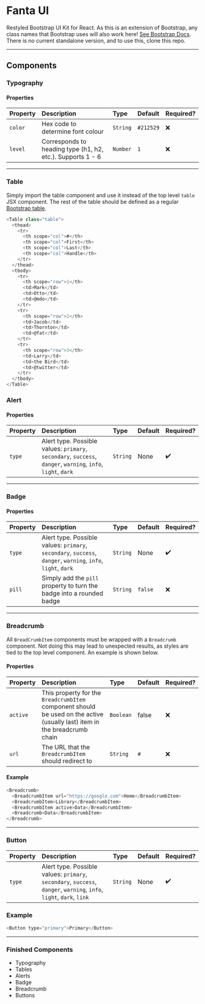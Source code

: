 # Fanta UI

Restyled Bootstrap UI Kit for React. As this is an extension of Bootstrap, any class names that Bootstrap uses will also work here! [See Bootstrap Docs](https://getbootstrap.com/docs/4.5/getting-started/introduction/). There is no current standalone version, and to use this, clone this repo.

---

## Components

### Typography

#### Properties

| Property | Description                                                | Type     | Default   | Required? |
| :------- | :--------------------------------------------------------- | :------- | :-------- | :-------- |
| `color`  | Hex code to determine font colour                          | `String` | `#212529` | ❌        |
| `level`  | Corresponds to heading type (h1, h2, etc.). Supports 1 - 6 | `Number` | `1`       | ❌        |

---

### Table

Simply import the table component and use it instead of the top level `table` JSX component. The rest of the table should be defined as a regular [Bootstrap table](https://getbootstrap.com/docs/4.5/content/tables/).

```javascript
<Table class="table">
  <thead>
    <tr>
      <th scope="col">#</th>
      <th scope="col">First</th>
      <th scope="col">Last</th>
      <th scope="col">Handle</th>
    </tr>
  </thead>
  <tbody>
    <tr>
      <th scope="row">1</th>
      <td>Mark</td>
      <td>Otto</td>
      <td>@mdo</td>
    </tr>
    <tr>
      <th scope="row">2</th>
      <td>Jacob</td>
      <td>Thornton</td>
      <td>@fat</td>
    </tr>
    <tr>
      <th scope="row">3</th>
      <td>Larry</td>
      <td>the Bird</td>
      <td>@twitter</td>
    </tr>
  </tbody>
</Table>
```

### Alert

#### Properties

| Property | Description                                                                                                  | Type     | Default | Required? |
| :------- | :----------------------------------------------------------------------------------------------------------- | :------- | :------ | :-------- |
| `type`   | Alert type. Possible values: `primary`, `secondary`, `success`, `danger`, `warning`, `info`, `light`, `dark` | `String` | None    | ✔️        |

---

### Badge

#### Properties

| Property | Description                                                                                                  | Type     | Default | Required? |
| :------- | :----------------------------------------------------------------------------------------------------------- | :------- | :------ | :-------- |
| `type`   | Alert type. Possible values: `primary`, `secondary`, `success`, `danger`, `warning`, `info`, `light`, `dark` | `String` | None    | ✔️        |
| `pill`   | Simply add the `pill` property to turn the badge into a rounded badge                                        | `String` | `false` | ❌        |

---

### Breadcrumb

All `BreadCrumbItem` components must be wrapped with a `Breadcrumb` component. Not doing this may lead to unexpected results, as styles are tied to the top level component. An example is shown below.

#### Properties

| Property | Description                                                                                                               | Type      | Default | Required? |
| :------- | :------------------------------------------------------------------------------------------------------------------------ | :-------- | :------ | :-------- |
| `active` | This property for the `BreadcrumbItem` component should be used on the active (usually last) item in the breadcrumb chain | `Boolean` | false   | ❌        |
| `url`    | The URL that the `BreadcrumbItem` should redirect to                                                                      | `String`  | `#`     | ❌        |

#### Example

```javascript
<Breadcrumb>
  <BreadcrumbItem url="https://google.com">Home</BreadcrumbItem>
  <BreadcrumbItem>Library</BreadcrumbItem>
  <BreadcrumbItem active>Data</BreadcrumbItem>
  <Breadcrumb>Data</BreadcrumbItem>
</Breadcrumb>
```

---

### Button

| Property | Description                                                                                                          | Type     | Default | Required? |
| :------- | :------------------------------------------------------------------------------------------------------------------- | :------- | :------ | :-------- |
| `type`   | Alert type. Possible values: `primary`, `secondary`, `success`, `danger`, `warning`, `info`, `light`, `dark`, `link` | `String` | None    | ✔️        |

### Example

```javascript
<Button type="primary">Primary</Button>
```

---

### Finished Components

- Typography
- Tables
- Alerts
- Badge
- Breadcrumb
- Buttons

<!-- ### Unfinished Components

 ! = Probably don't need to touch - just turn into a React component and double check for UI/UX improvements

- Button group
- Card
- Carousel
- Collapse
- Dropdowns
- Forms
- Input group
- Jumbotron
- List group
- Media object
- Modal
- Navs
- Navbar
- Pagination
- Popovers
- Progress
- Scrollspy
- Spinners
- Toasts
- Tooltips
- ! Figures
- ! Images
- ! Code -->
